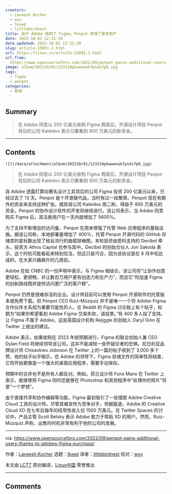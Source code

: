 ```yaml
---
creators:
  - Laveesh Kocher
  - wxy
  - lkxed
  - littlebirdnest
title: 由于 Adobe 收购了 Figma，Penpot 获得了更多用户
date: 2022-10-01 12:31:39
date_updated: 2022-10-01 12:31:39
slug: article-15091-1.html
url: https://linux.cn/article-15091-1.html
url_from: 
  https://www.opensourceforu.com/2022/09/penpot-gains-additional-users-thanks-to-adobes-figma-purchase/
image: album/202210/01/123134pkwwwnakfpsds7p6.jpg
tags:
  - figma
  - penpot
categories:
  - 新闻
---
```


## Summary

> 在 Adobe 同意以 200 亿美元收购 Figma 两周后，开源设计项目 Penpot 背后的公司 Kaleidos 表示已筹集到 800 万美元的新资金。

***

<!-- more -->

## Contents

`![](/data/attachment/album/202210/01/123134pkwwwnakfpsds7p6.jpg)`

> 
> 在 Adobe 同意以 200 亿美元收购 Figma 两周后，开源设计项目 Penpot 背后的公司 Kaleidos 表示已筹集到 800 万美元的新资金。
> 
> 
> 

自 Adobe 透露打算向著名设计工具背后的公司 Figma 投资 200 亿美元以来，已经过去了 13 天。Penpot 是个开源替代品，当时有过一段繁荣。Penpot 现在有额外的资金来支持这种扩张。据其母公司 Kaleidos 周二称，得益于 800 万美元的资金，Penpot 的协作设计软件的开发将继续进行。该公司表示，当 Adobe 同意购买 Figma 后，其注册用户在一天内就增加了 5600%。

为了支持不断增加的访问量，Penpot 在周末增强了托管 Web 应用程序的基础设施。据该公司称，本地部署量增加了 400%，托管 Penpot 开源代码的 GitHub 存储库的星标数出现了硅谷流行的曲棍球棒图。本轮投资由思科支持的 Decibel 牵头，投资方 Athos Capital 也参与其中。Decibel 的创始合伙人 Jon Sakoda 表示，这个时机可能看起来特别恰当，但这只是巧合，因为该协议是在 8 月中旬达成的，在大家兴趣飙升的几周前。

Adobe 在给 CNBC 的一份声明中表示，与 Figma 相结合，该公司将“让协作创意更轻松、更顺畅，并让数百万用户更有创造力和生产力”，而且它“将加速 Figma 的创新路线图并提供访问更广泛的客户群”。

Penpot 仍然是很难存活的企业。设计师目前可以使用 Penpot 开源软件的托管版本或免费下载。但 Penpot CEO Ruiz-Múzquiz 并不是唯一一个将 Adobe-Figma 合作伙伴关系视为重要可能性的人。在 Reddit 的 Figma 讨论板上有个帖子，标题为“如果你希望看到 Adobe Figma 交易失败，请投票。”有 400 多人投了支持。让 Figma 不属于 Adobe，这是英国设计机构 Rejiggle 的创始人 Daryl Ginn 在 Twitter 上提出的建议。

Adobe 表示，如果收购在 2023 年按预期进行，Figma 的联合创始人兼 CEO Dylan Field 将继续领导该公司。这并不能减轻一些怀疑论者的恐惧。尼日利亚品牌设计师 Chisaokwu Joboson 在 Twitter 上的一篇的帖子收到了 3,000 多个赞，他的帖子似乎暗示，在 Adobe 的领导下，Figma 存储文件的简单性将结束，它将开始更像是一个强大的桌面应用程序，需要手动保存。

预期中的合并也不是所有人都反对。例如，荷兰设计师 Fons Mans 在 Twitter 上表示，能够使用 Figma 同时还能够在 Photoshop 和其他程序中“处理你的照片”将是“一个梦想”。

由于直接共享和协作编辑等功能，Figma 最初吸引了一些摆脱 Adobe Creative Cloud 工具的设计师。尽管其被宣传为竞争对手，但据报道，Adobe 的 Creative Cloud XD 在七年后每年的经常性收入仅 1500 万美元。在 Twitter Spaces 的讨论中，产品主管 Scott Belsky 表示 Adobe 致力于帮助 XD 的用户。然而，Ruiz-Múzquiz 声称，出售的时机非常有利于他的公司的发展。

---

via: <https://www.opensourceforu.com/2022/09/penpot-gains-additional-users-thanks-to-adobes-figma-purchase/>

作者：[Laveesh Kocher](https://www.opensourceforu.com/author/laveesh-kocher/) 选题：[lkxed](https://github.com/lkxed) 译者：[littlebirdnest](https://github.com/littlebirdnest) 校对：[wxy](https://github.com/wxy)

本文由 [LCTT](https://github.com/LCTT/TranslateProject) 原创编译，[Linux中国](https://linux.cn/) 荣誉推出

***

## Comments
